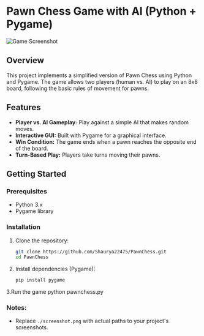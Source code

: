 # Pawn Chess Game with AI (Python + Pygame)

![Game Screenshot](./screenshot.png)

## Overview

This project implements a simplified version of Pawn Chess using Python and Pygame. The game allows two players (human vs. AI) to play on an 8x8 board, following the basic rules of movement for pawns.

## Features

- **Player vs. AI Gameplay:** Play against a simple AI that makes random moves.
- **Interactive GUI:** Built with Pygame for a graphical interface.
- **Win Condition:** The game ends when a pawn reaches the opposite end of the board.
- **Turn-Based Play:** Players take turns moving their pawns.

## Getting Started

### Prerequisites

- Python 3.x
- Pygame library

### Installation

1. Clone the repository:
   ```bash
   git clone https://github.com/Shaurya22475/PawnChess.git
   cd PawnChess
2. Install dependencies (Pygame):
   ```bash
   pip install pygame
3.Run the game
  python pawnchess.py
  
### Notes:
- Replace `./screenshot.png`  with actual paths to your project's screenshots.

  
